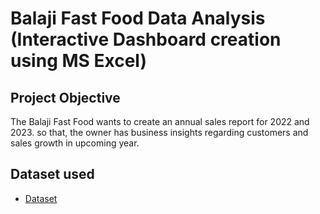 # Balaji Fast Food Data Analysis (Interactive Dashboard creation using MS Excel)
## Project Objective
The Balaji Fast Food wants to create an annual sales report for 2022 and 2023. so that, the owner has business insights regarding customers and sales growth in upcoming year.

## Dataset used
- <a href="https://github.com/SujanM-spec/Data-Analysis-Dashboard/blob/main/Balaji%20Fast%20Food%20Sales%20Data%20Analysis.xlsx">Dataset</a>
